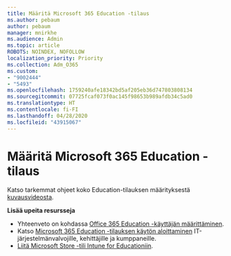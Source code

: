 ```yaml
---
title: Määritä Microsoft 365 Education -tilaus
ms.author: pebaum
author: pebaum
manager: mnirkhe
ms.audience: Admin
ms.topic: article
ROBOTS: NOINDEX, NOFOLLOW
localization_priority: Priority
ms.collection: Adm_O365
ms.custom:
- "9002444"
- "5493"
ms.openlocfilehash: 1759240afe18342bd5af205eb36d747803808134
ms.sourcegitcommit: 07725fcaf073f0ac145f98653b989afdb34c5ad0
ms.translationtype: HT
ms.contentlocale: fi-FI
ms.lasthandoff: 04/28/2020
ms.locfileid: "43915067"
---
```

# <a name="set-up-a-microsoft-365-education-subscription"></a>Määritä Microsoft 365 Education -tilaus

Katso tarkemmat ohjeet koko Education-tilauksen määrityksestä [kuvausvideosta](https://aka.ms/M365EduSetup).

**Lisää upeita resursseja**

- Yhteenveto on kohdassa [Office 365 Education -käyttäjän määrittäminen](https://docs.microsoft.com/microsoft-365/education/intune-edu-trial/set-up-office365-edu-tenant).
- Katso [Microsoft 365 Education -tilauksen käytön aloittaminen](https://docs.microsoft.com/education/) IT-järjestelmänvalvojille, kehittäjille ja kumppaneille. 
- [Liitä Microsoft Store -tili Intune for Educationiin](https://docs.microsoft.com/microsoft-365/education/intune-edu-trial/configure-microsoft-store-for-education). 

